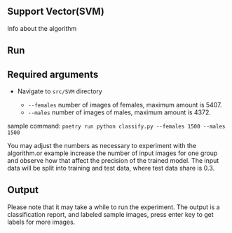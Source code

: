 ## Support Vector(SVM)

Info about the algorithm

## Run

## Required arguments

- Navigate to `src/SVM` directory

  - `--females` number of images of females, maximum amount is 5407.
  - `--males` number of images of males, maximum amount is 4372.

sample command: `poetry run python classify.py --females 1500 --males 1500`

You may adjust the numbers as necessary to experiment with the algorithm.or example increase the number of input images for one group and observe how that affect the precision of the trained model. The input data
will be split into training and test data, where test data share is 0.3.

## Output

Please note that it may take a while to run the experiment. The output is a classification report, and labeled sample images, press enter key to get labels for more images.